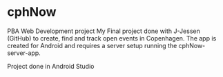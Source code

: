 # cphNow

PBA Web Development project
My Final project done with J-Jessen (GitHub) to create, find and track open events in Copenhagen.
The app is created for Android and requires a server setup running the cphNow-server-app. 

Project done in Android Studio


